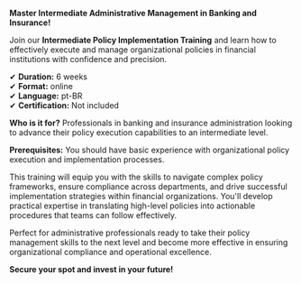 **Master Intermediate Administrative Management in Banking and Insurance!**

Join our **Intermediate Policy Implementation Training** and learn how to effectively execute and manage organizational policies in financial institutions with confidence and precision.

✔ **Duration:** 6 weeks  
✔ **Format:** online  
✔ **Language:** pt-BR  
✔ **Certification:** Not included

**Who is it for?** Professionals in banking and insurance administration looking to advance their policy execution capabilities to an intermediate level.

**Prerequisites:**
You should have basic experience with organizational policy execution and implementation processes.

This training will equip you with the skills to navigate complex policy frameworks, ensure compliance across departments, and drive successful implementation strategies within financial organizations. You'll develop practical expertise in translating high-level policies into actionable procedures that teams can follow effectively.

Perfect for administrative professionals ready to take their policy management skills to the next level and become more effective in ensuring organizational compliance and operational excellence.

**Secure your spot and invest in your future!**